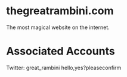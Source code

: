 # thegreatrambini.com
The most magical website on the internet.

# Associated Accounts

Twitter:
great_rambini
hello,yes?pleaseconfirm
